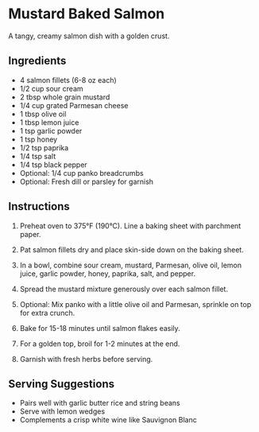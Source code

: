 # Mustard Baked Salmon

A tangy, creamy salmon dish with a golden crust.

## Ingredients

- 4 salmon fillets (6-8 oz each)
- 1/2 cup sour cream
- 2 tbsp whole grain mustard
- 1/4 cup grated Parmesan cheese
- 1 tbsp olive oil
- 1 tbsp lemon juice
- 1 tsp garlic powder
- 1 tsp honey
- 1/2 tsp paprika
- 1/4 tsp salt
- 1/4 tsp black pepper
- Optional: 1/4 cup panko breadcrumbs
- Optional: Fresh dill or parsley for garnish

## Instructions

1. Preheat oven to 375°F (190°C). Line a baking sheet with parchment paper.

2. Pat salmon fillets dry and place skin-side down on the baking sheet.

3. In a bowl, combine sour cream, mustard, Parmesan, olive oil, lemon juice, garlic powder, honey, paprika, salt, and pepper.

4. Spread the mustard mixture generously over each salmon fillet.

5. Optional: Mix panko with a little olive oil and Parmesan, sprinkle on top for extra crunch.

6. Bake for 15-18 minutes until salmon flakes easily.

7. For a golden top, broil for 1-2 minutes at the end.

8. Garnish with fresh herbs before serving.

## Serving Suggestions

- Pairs well with garlic butter rice and string beans
- Serve with lemon wedges
- Complements a crisp white wine like Sauvignon Blanc
